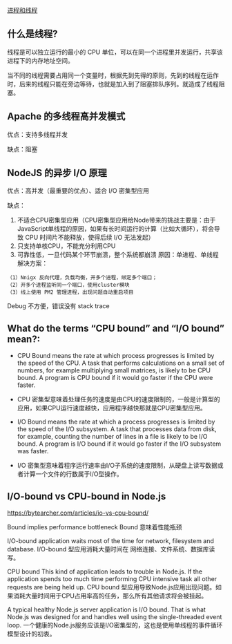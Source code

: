 [进程和线程](https://github.com/iicoom/Note/blob/master/Linux/%E8%BF%9B%E7%A8%8B%E7%AE%A1%E7%90%86/process%20vs%20thread.md)
## 什么是线程?
线程是可以独立运行的最小的 CPU 单位，可以在同一个进程里并发运行，共享该进程下的内存地址空间。

当不同的线程需要占用同一个变量时，根据先到先得的原则，先到的线程在运作时，后来的线程只能在旁边等待，也就是加入到了阻塞排队序列。就造成了线程阻塞。

## Apache 的多线程高并发模式
优点：支持多线程并发

缺点：阻塞

## NodeJS 的异步 I/O 原理

优点：高并发（最重要的优点）、适合 I/O 密集型应用

缺点：
1. 不适合CPU密集型应用（CPU密集型应用给Node带来的挑战主要是：由于JavaScript单线程的原因，如果有长时间运行的计算（比如大循环），将会导致 CPU 时间片不能释放，使得后续 I/O 无法发起）
2. 只支持单核CPU，不能充分利用CPU
3. 可靠性低，一旦代码某个环节崩溃，整个系统都崩溃
原因：单进程、单线程
解决方案：
```
（1）Nnigx 反向代理，负载均衡，开多个进程，绑定多个端口；
（2）开多个进程监听同一个端口，使用cluster模块
（3）线上使用 PM2 管理进程，出现问题自动重启项目
```
Debug 不方便，错误没有 stack trace

## What do the terms “CPU bound” and “I/O bound” mean?:
- CPU Bound means the rate at which process progresses is limited by the speed of the CPU.
A task that performs calculations on a small set of numbers, for example multiplying small matrices, is likely to be CPU bound.
A program is CPU bound if it would go faster if the CPU were faster.

- CPU 密集型意味着处理任务的速度是由CPU的速度限制的，一般是计算型的应用，如果CPU运行速度越快，应用程序越快那就是CPU密集型应用。

- I/O Bound means the rate at which a process progresses is limited by the speed of the I/O subsystem.
A task that processes data from disk, for example, counting the number of lines in a file is likely to be I/O bound.
A program is I/O bound if it would go faster if the I/O subsystem was faster.

- I/O 密集型意味着程序运行速率由I/O子系统的速度限制，从硬盘上读写数据或者计算一个文件的行数属于I/O型操作。

## I/O-bound vs CPU-bound in Node.js
https://bytearcher.com/articles/io-vs-cpu-bound/

Bound implies performance bottleneck 
Bound 意味着性能瓶颈

I/O-bound application waits most of the time for network, filesystem and database.
I/O-bound 型应用消耗大量时间在 网络连接、文件系统、数据库读写。

CPU bound
This kind of application leads to trouble in Node.js. If the application spends too much time performing CPU intensive task all other requests are being held up. 
CPU bound 型应用导致Node.js应用出现问题。如果消耗大量时间用于CPU占用率高的任务，那么所有其他请求将会被挂起。

A typical healthy Node.js server application is I/O bound. That is what Node.js was designed for and handles well using the single-threaded event loop. 
一个健康的Node.js服务应该是I/O密集型的，这也是使用单线程的事件循环模型设计的初衷。


